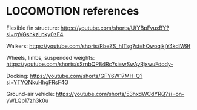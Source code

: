 # LOCOMOTION references

Flexible fin structure: https://youtube.com/shorts/UfYBpFvuxBY?si=rgVGshkzLpky0zF4


Walkers: https://youtube.com/shorts/RbeZS_hITsg?si=hQwoqlkjY4kdiW9f


Wheels, limbs, suspended weights: https://youtube.com/shorts/sSrnbQP84Rc?si=wSwAyRjxwuFdody-
  

Docking: https://youtube.com/shorts/GFY6W17MH-Q?si=YTYQNkuHhgFRsF4G

Ground-air vehicle: https://youtube.com/shorts/53hxdWCdYRQ?si=on-yWLQp17zh3k0u



